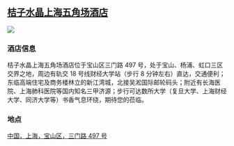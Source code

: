## [桔子水晶上海五角场酒店](https://hotels.ctrip.com/hotels/5248546.html)

![](http://localhost:3000/hotel_id_026.jpg)

### 酒店信息

桔子水晶上海五角场酒店位于宝山区三门路 497 号，处于宝山、杨浦、虹口三区交界之地，周边有轨交 18 号线财经大学站（步行 8 分钟左右）直达，交通便利；东临高端住宅及商务楼林立的新江湾城，北接吴淞国际邮轮码头；附近有长海医院、上海肺科医院等国内知名三甲济源；步行可达数所大学（复旦大学、上海财经大学、同济大学等）书香气息环绕，期待您的莅临。

### 地点

[中国，上海，宝山区，三门路 497 号](https://map.baidu.com/search/%E6%A1%94%E5%AD%90%E6%B0%B4%E6%99%B6%E4%B8%8A%E6%B5%B7%E4%BA%94%E8%A7%92%E5%9C%BA%E9%85%92%E5%BA%97/@13525359.5949758,3651624.3430296,19z?querytype=s&da_src=shareurl&wd=%E6%A1%94%E5%AD%90%E6%B0%B4%E6%99%B6%E4%B8%8A%E6%B5%B7%E4%BA%94%E8%A7%92%E5%9C%BA%E9%85%92%E5%BA%97&c=289&src=0&pn=0&sug=0&l=19&b=(13516174.065,3650192.31;13517198.065,3650697.31)&from=webmap&biz_forward=%7B%22scaler%22:2,%22styles%22:%22pl%22%7D&device_ratio=2)